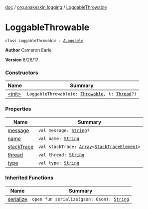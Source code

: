 [doc](../../index.md) / [org.snakeskin.logging](../index.md) / [LoggableThrowable](./index.md)

# LoggableThrowable

`class LoggableThrowable : `[`ALoggable`](../../org.snakeskin.ability/-a-loggable/index.md)

**Author**
Cameron Earle

**Version**
8/26/17

### Constructors

| Name | Summary |
|---|---|
| [&lt;init&gt;](-init-.md) | `LoggableThrowable(e: `[`Throwable`](https://kotlinlang.org/api/latest/jvm/stdlib/kotlin/-throwable/index.html)`, t: `[`Thread`](http://docs.oracle.com/javase/6/docs/api/java/lang/Thread.html)`?)` |

### Properties

| Name | Summary |
|---|---|
| [message](message.md) | `val message: `[`String`](https://kotlinlang.org/api/latest/jvm/stdlib/kotlin/-string/index.html)`?` |
| [name](name.md) | `val name: `[`String`](https://kotlinlang.org/api/latest/jvm/stdlib/kotlin/-string/index.html) |
| [stackTrace](stack-trace.md) | `val stackTrace: `[`Array`](https://kotlinlang.org/api/latest/jvm/stdlib/kotlin/-array/index.html)`<`[`StackTraceElement`](http://docs.oracle.com/javase/6/docs/api/java/lang/StackTraceElement.html)`>` |
| [thread](thread.md) | `val thread: `[`String`](https://kotlinlang.org/api/latest/jvm/stdlib/kotlin/-string/index.html) |
| [type](type.md) | `val type: `[`String`](https://kotlinlang.org/api/latest/jvm/stdlib/kotlin/-string/index.html) |

### Inherited Functions

| Name | Summary |
|---|---|
| [serialize](../../org.snakeskin.ability/-a-loggable/serialize.md) | `open fun serialize(gson: Gson): `[`String`](https://kotlinlang.org/api/latest/jvm/stdlib/kotlin/-string/index.html) |
